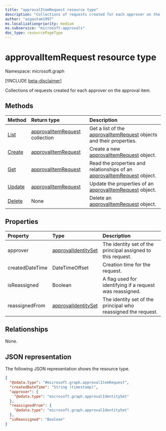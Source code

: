 ```yaml
---
title: "approvalItemRequest resource type"
description: "Collections of requests created for each approver on the approval item."
author: "asgautam1997"
ms.localizationpriority: medium
ms.subservice: "microsoft-approvals"
doc_type: resourcePageType
---
```


# approvalItemRequest resource type

Namespace: microsoft.graph

[!INCLUDE [beta-disclaimer](../../includes/beta-disclaimer.md)]

Collections of requests created for each approver on the approval item.

## Methods
|Method|Return type|Description|
|:---|:---|:---|
|[List](../api/approvalitem-list-requests.md)|[approvalItemRequest](../resources/approvalitemrequest.md) collection|Get a list of the [approvalItemRequest](../resources/approvalitemrequest.md) objects and their properties.|
|[Create](../api/approvalitem-post-requests.md)|[approvalItemRequest](../resources/approvalitemrequest.md)|Create a new [approvalItemRequest](../resources/approvalitemrequest.md) object.|
|[Get](../api/approvalitemrequest-get.md)|[approvalItemRequest](../resources/approvalitemrequest.md)|Read the properties and relationships of an [approvalItemRequest](../resources/approvalitemrequest.md) object.|
|[Update](../api/approvalitemrequest-update.md)|[approvalItemRequest](../resources/approvalitemrequest.md)|Update the properties of an [approvalItemRequest](../resources/approvalitemrequest.md) object.|
|[Delete](../api/approvalitem-delete-requests.md)|None|Delete an [approvalItemRequest](../resources/approvalitemrequest.md) object.|

## Properties
|Property|Type|Description|
|:---|:---|:---|
|approver|[approvalIdentitySet](../resources/approvalidentityset.md)|The identity set of the principal assigned to this request.|
|createdDateTime|DateTimeOffset|Creation time for the request.|
|isReassigned|Boolean|A flag used for identifying if a request was reassigned.|
|reassignedFrom|[approvalIdentitySet](../resources/approvalidentityset.md)|The identity set of the principal who reassigned the request.|

## Relationships
None.

## JSON representation
The following JSON representation shows the resource type.
<!-- {
  "blockType": "resource",
  "keyProperty": "id",
  "@odata.type": "microsoft.graph.approvalItemRequest",
  "openType": false
}
-->
``` json
{
  "@odata.type": "#microsoft.graph.approvalItemRequest",
  "createdDateTime": "String (timestamp)",
  "approver": {
    "@odata.type": "microsoft.graph.approvalIdentitySet"
  },
  "reassignedFrom": {
    "@odata.type": "microsoft.graph.approvalIdentitySet"
  },
  "isReassigned": "Boolean"
}
```

